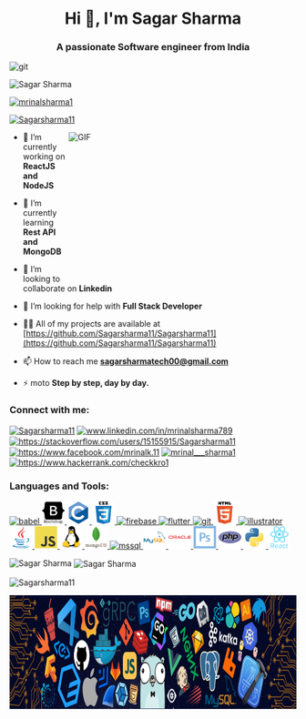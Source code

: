 <h1 align="center">Hi 👋, I'm Sagar Sharma</h1>
<h3 align="center">A passionate Software engineer from India</h3>

<img src="https://user-images.githubusercontent.com/70385488/147853861-a67c8643-ff0f-451c-943f-db4e5589e4ee.png" alt="git" width="100%" height="250"/>

<p align="left"> <img src="https://komarev.com/ghpvc/?username=Sagarsharma11&label=Profile%20views&color=0e75b6&style=flat" alt="Sagar Sharma" /> </p>

<p align="left"> <a href="https://github.com/ryo-ma/github-profile-trophy"><img src="https://github-profile-trophy.vercel.app/?username=mrinalsharma1" alt="mrinalsharma1" /></a> </p>

<p align="left"> <a href="https://twitter.com/Sagarsharma11" target="blank"><img src="https://img.shields.io/twitter/follow/Sagarsharma11?logo=twitter&style=for-the-badge" alt="Sagarsharma11" /></a> </p>


<a target="_blank">
  <img align="right" height="250" width="400" alt="GIF" src="https://camo.githubusercontent.com/cae12fddd9d6982901d82580bdf321d81fb299141098ca1c2d4891870827bf17/68747470733a2f2f6d69726f2e6d656469756d2e636f6d2f6d61782f313336302f302a37513379765349765f7430696f4a2d5a2e676966">
</a>


- 🔭 I’m currently working on **ReactJS and NodeJS**

- 🌱 I’m currently learning **Rest API and MongoDB**

- 👯 I’m looking to collaborate on **Linkedin**

- 🤝 I’m looking for help with **Full Stack Developer**

- 👨‍💻 All of my projects are available at [https://github.com/Sagarsharma11/Sagarsharma11](https://github.com/Sagarsharma11/Sagarsharma11)

- 📫 How to reach me **sagarsharmatech00@gmail.com**

- ⚡ moto **Step by step, day by day.**

<h3 align="left">Connect with me:</h3>
<p align="left">
<a href="https://twitter.com/Sagarsharma11" target="blank"><img align="center" src="https://cdn.jsdelivr.net/npm/simple-icons@3.0.1/icons/twitter.svg" alt="Sagarsharma11" height="30" width="40" /></a>
<a href="https://linkedin.com/in/www.linkedin.com/in/sagar-sharma-697a2519b" target="blank"><img align="center" src="https://cdn.jsdelivr.net/npm/simple-icons@3.0.1/icons/linkedin.svg" alt="www.linkedin.com/in/mrinalsharma789" height="30" width="40" /></a>
<a href="https://stackoverflow.com/users/https://stackoverflow.com/users/15155915/Sagarsharma11" target="blank"><img align="center" src="https://cdn.jsdelivr.net/npm/simple-icons@3.0.1/icons/stackoverflow.svg" alt="https://stackoverflow.com/users/15155915/Sagarsharma11" height="30" width="40" /></a>
<a href="https://fb.com/https://www.facebook.com/mrinalk.11" target="blank"><img align="center" src="https://cdn.jsdelivr.net/npm/simple-icons@3.0.1/icons/facebook.svg" alt="https://www.facebook.com/mrinalk.11" height="30" width="40" /></a>
<a href="https://instagram.com/mrinal___sharma1" target="blank"><img align="center" src="https://cdn.jsdelivr.net/npm/simple-icons@3.0.1/icons/instagram.svg" alt="mrinal___sharma1" height="30" width="40" /></a>
<a href="https://www.hackerrank.com/https://www.hackerrank.com/checkkro1" target="blank"><img align="center" src="https://cdn.jsdelivr.net/npm/simple-icons@3.0.1/icons/hackerrank.svg" alt="https://www.hackerrank.com/checkkro1" height="30" width="40" /></a>
</p>

<h3 align="left">Languages and Tools:</h3>
<p align="left"> <a href="https://babeljs.io/" target="_blank"> <img src="https://www.vectorlogo.zone/logos/babeljs/babeljs-icon.svg" alt="babel" width="40" height="40"/> </a> 
<a href="https://getbootstrap.com" target="_blank"> <img src="https://raw.githubusercontent.com/devicons/devicon/master/icons/bootstrap/bootstrap-plain-wordmark.svg" alt="bootstrap" width="40" height="40"/> </a>
 <a href="https://www.cprogramming.com/" target="_blank"> <img src="https://raw.githubusercontent.com/devicons/devicon/master/icons/c/c-original.svg" alt="c" width="40" height="40"/> </a>  <a href="https://www.w3schools.com/css/" target="_blank"> <img src="https://raw.githubusercontent.com/devicons/devicon/master/icons/css3/css3-original-wordmark.svg" alt="css3" width="40" height="40"/> </a>  <a href="https://firebase.google.com/" target="_blank"> <img src="https://www.vectorlogo.zone/logos/firebase/firebase-icon.svg" alt="firebase" width="40" height="40"/> </a> <a href="https://flutter.dev" target="_blank"> <img src="https://www.vectorlogo.zone/logos/flutterio/flutterio-icon.svg" alt="flutter" width="40" height="40"/> </a> <a href="https://git-scm.com/" target="_blank"> <img src="https://www.vectorlogo.zone/logos/git-scm/git-scm-icon.svg" alt="git" width="40" height="40"/> </a> <a href="https://www.w3.org/html/" target="_blank"> <img src="https://raw.githubusercontent.com/devicons/devicon/master/icons/html5/html5-original-wordmark.svg" alt="html5" width="40" height="40"/> </a> <a href="https://www.adobe.com/in/products/illustrator.html" target="_blank"> <img src="https://www.vectorlogo.zone/logos/adobe_illustrator/adobe_illustrator-icon.svg" alt="illustrator" width="40" height="40"/> </a> <a href="https://www.java.com" target="_blank"> <img src="https://raw.githubusercontent.com/devicons/devicon/master/icons/java/java-original.svg" alt="java" width="40" height="40"/> </a> <a href="https://developer.mozilla.org/en-US/docs/Web/JavaScript" target="_blank"> <img src="https://raw.githubusercontent.com/devicons/devicon/master/icons/javascript/javascript-original.svg" alt="javascript" width="40" height="40"/> </a> <a href="https://www.linux.org/" target="_blank"> <img src="https://raw.githubusercontent.com/devicons/devicon/master/icons/linux/linux-original.svg" alt="linux" width="40" height="40"/> </a> <a href="https://www.mongodb.com/" target="_blank"> <img src="https://raw.githubusercontent.com/devicons/devicon/master/icons/mongodb/mongodb-original-wordmark.svg" alt="mongodb" width="40" height="40"/> </a> <a href="https://www.microsoft.com/en-us/sql-server" target="_blank"> <img src="https://cdn.worldvectorlogo.com/logos/microsoft-sql-server.svg" alt="mssql" width="40" height="40"/> </a> <a href="https://www.mysql.com/" target="_blank"> <img src="https://raw.githubusercontent.com/devicons/devicon/master/icons/mysql/mysql-original-wordmark.svg" alt="mysql" width="40" height="40"/> </a> <a href="https://www.oracle.com/" target="_blank"> <img src="https://raw.githubusercontent.com/devicons/devicon/master/icons/oracle/oracle-original.svg" alt="oracle" width="40" height="40"/> </a> <a href="https://www.photoshop.com/en" target="_blank"> <img src="https://raw.githubusercontent.com/devicons/devicon/master/icons/photoshop/photoshop-line.svg" alt="photoshop" width="40" height="40"/> </a> <a href="https://www.php.net" target="_blank"> <img src="https://raw.githubusercontent.com/devicons/devicon/master/icons/php/php-original.svg" alt="php" width="40" height="40"/> </a> <a href="https://www.python.org" target="_blank"> <img src="https://raw.githubusercontent.com/devicons/devicon/master/icons/python/python-original.svg" alt="python" width="40" height="40"/> </a> <a href="https://reactjs.org/" target="_blank"> <img src="https://raw.githubusercontent.com/devicons/devicon/master/icons/react/react-original-wordmark.svg" alt="react" width="40" height="40"/> </a> </p>

<p><img align="left" src="https://github-readme-stats.vercel.app/api/top-langs?username=Sagarsharma11&show_icons=true&locale=en&layout=compact" alt="Sagar Sharma" /></p>

<p>&nbsp;<img align="center" src="https://github-readme-stats.vercel.app/api?username=Sagarsharma11&show_icons=true&locale=en" alt="Sagar Sharma" /></p>

<p><img align="center" src="https://github-readme-streak-stats.herokuapp.com/?user=Sagarsharma11&" alt="Sagarsharma11" /></p>

<img src="https://github.com/Mrinalsharma1/Mrinalsharma1/blob/main/footer.png" alt="git" width="100%" height="200"/>
